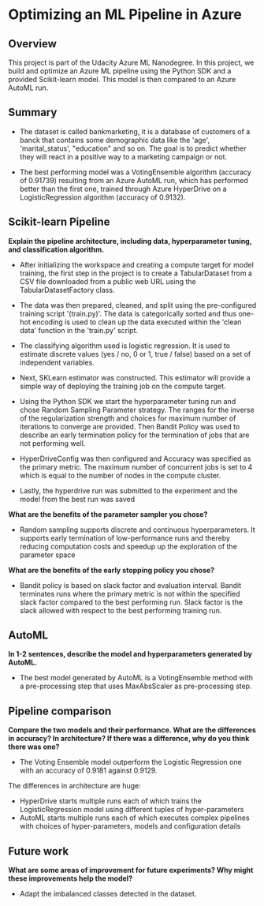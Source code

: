 # Optimizing an ML Pipeline in Azure

## Overview
This project is part of the Udacity Azure ML Nanodegree.
In this project, we build and optimize an Azure ML pipeline using the Python SDK and a provided Scikit-learn model.
This model is then compared to an Azure AutoML run.

## Summary
- The dataset is called bankmarketing, it is a database of customers of a banck that contains some demographic data like the 'age', 'marital_status', "education" and so on. The goal is to predict whether they will react in a positive way to a marketing campaign or not. 

- The best performing model was a VotingEnsemble algorithm (accuracy of 0.91739) resulting from an Azure AutoML run, which has performed better than the first one, trained through Azure HyperDrive on a LogisticRegression algorithm (accuracy of 0.9132).

## Scikit-learn Pipeline
**Explain the pipeline architecture, including data, hyperparameter tuning, and classification algorithm.**
- After initializing the workspace and creating a compute target for model training, the first step in the project is to create a TabularDataset from a CSV file downloaded from a public web URL using the TabularDatasetFactory class.

- The data was then prepared, cleaned, and split using the pre-configured training script '(train.py)'. The data is categorically sorted and thus one-hot encoding is used to clean up the data executed within the 'clean data' function in the 'train.py' script. 

- The classifying algorithm used is logistic regression. It is used to estimate discrete values (yes / no, 0 or 1, true / false) based on a set of independent variables.

- Next, SKLearn estimator was constructed. This estimator will provide a simple way of deploying the training job on the compute target.

- Using the Python SDK we start the hyperparameter tuning run and chose Random Sampling Parameter strategy. The ranges for the inverse of the regularization strength and choices for maximum number of iterations to converge are provided. Then Bandit Policy was used to describe an early termination policy for the termination of jobs that are not performing well.

- HyperDriveConfig was then configured and Accuracy was specified as the primary metric. The maximum number of concurrent jobs is set to 4 which is equal to the number of nodes in the compute cluster.

- Lastly, the hyperdrive run was submitted to the experiment and the model from the best run was saved

**What are the benefits of the parameter sampler you chose?**

- Random sampling supports discrete and continuous hyperparameters. It supports early termination of low-performance runs and thereby reducing computation costs and speedup up the exploration of the parameter space

**What are the benefits of the early stopping policy you chose?**

- Bandit policy is based on slack factor and evaluation interval. Bandit terminates runs where the primary metric is not within the specified slack factor compared to the best performing run. Slack factor is the slack allowed with respect to the best performing training run.

## AutoML
**In 1-2 sentences, describe the model and hyperparameters generated by AutoML.**
- The best model generated by AutoML is a VotingEnsemble method with a pre-processing step that uses MaxAbsScaler as pre-processing step.
## Pipeline comparison
**Compare the two models and their performance. What are the differences in accuracy? In architecture? If there was a difference, why do you think there was one?**
- The Voting Ensemble model outperform the Logistic Regression one with an accuracy of 0.9181 against 0.9129.

The differences in architecture are huge:

- HyperDrive starts multiple runs each of which trains the LogisticRegression model using different tuples of hyper-parameters
- AutoML starts multiple runs each of which executes complex pipelines with choices of hyper-parameters, models and configuration details
## Future work
**What are some areas of improvement for future experiments? Why might these improvements help the model?**
- Adapt the imbalanced classes detected in the dataset.
